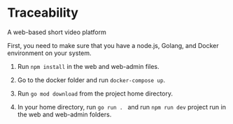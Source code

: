 # Traceability

A web-based short video platform

First, you need to make sure that you have a node.js, Golang, and Docker environment on your system.

1. Run `npm install` in the web and web-admin files.

2. Go to the docker folder and run `docker-compose up`. 

3. Run `go mod download` from the project home directory. 

4. In your home directory, run `go run . ` and run `npm run dev` project run in the web and web-admin folders.
